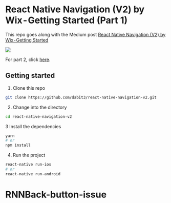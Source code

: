 # React Native Navigation (V2) by Wix - Getting Started (Part 1)

This repo goes along with the Medium post [React Native Navigation (V2) by Wix - Getting Started](https://medium.com/@dabit3/react-native-navigation-v2-by-wix-getting-started-7d647e944132)

![](https://cdn-images-1.medium.com/max/2000/1*3EosUHCDJ8Aupje3Ig4qHA.jpeg)

For part 2, click [here](https://github.com/dabit3/react-native-navigation-v2/tree/Part2).

## Getting started

1. Clone this repo

```bash
git clone https://github.com/dabit3/react-native-navigation-v2.git
```

2. Change into the directory

```bash
cd react-native-navigation-v2
```

3 Install the dependencies

```bash
yarn
# or
npm install
```

4. Run the project

```bash
react-native run-ios
# or
react-native run-android
```
# RNNBack-button-issue
